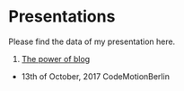 # Presentations
Please find the data of my presentation here.

1. [The power of blog](https://github.com/aaayumi/Presentations/blob/master/the%20power%20of%20blog.pdf)
- 13th of October, 2017 CodeMotionBerlin
